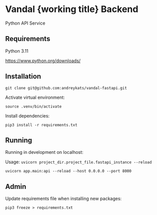 # Vandal {working title} Backend
Python API Service

## Requirements

Python 3.11

https://www.python.org/downloads/
## Installation

```
git clone git@github.com:andreykats/vandal-fastapi.git
```

Activate virtual environment:

```
source .venv/bin/activate
```

Install dependencies:

```
pip3 install -r requirements.txt
```

## Running
Running in development on localhost:

Usage: 
`uvicorn project_dir.project_file.fastapi_instance --reload`

```
uvicorn app.main:api --reload --host 0.0.0.0 --port 8000
```

## Admin
Update requirements file when installing new packages:
```
pip3 freeze > requirements.txt
```